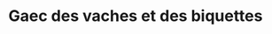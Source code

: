 ---
title: "Gaec des vaches et des biquettes"
url: /villers-le-lac/gaec-des-vaches-et-des-biquettes/
shop: fromage
---